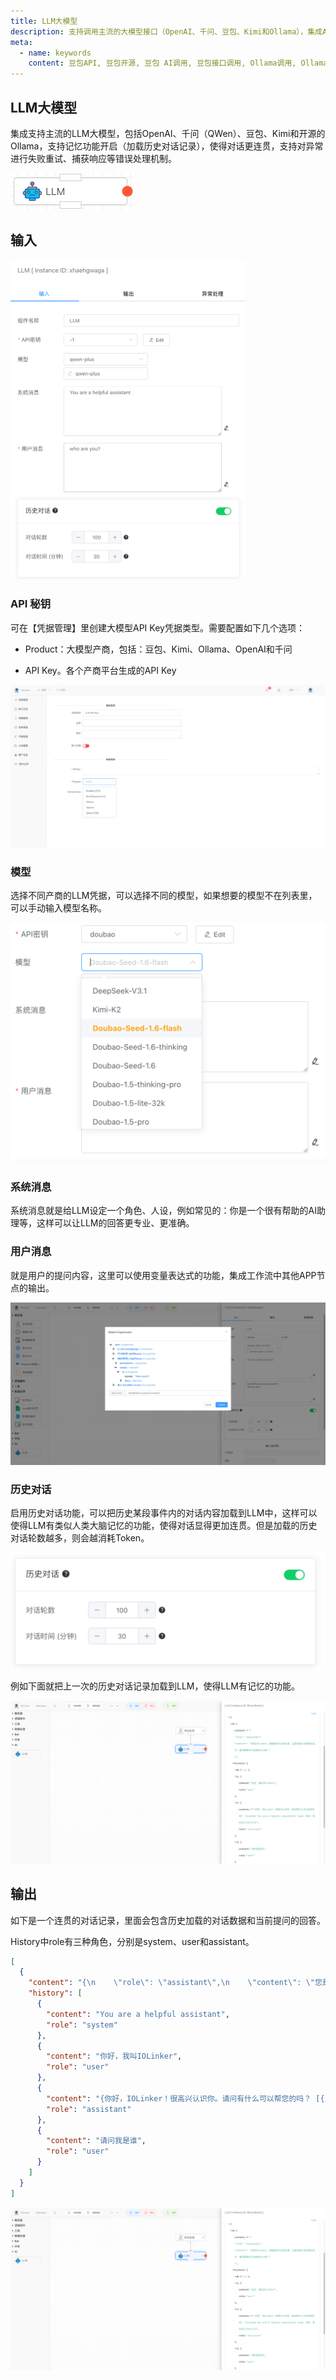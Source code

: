 ```yaml
---
title: LLM大模型
description: 支持调用主流的大模型接口（OpenAI、千问、豆包、Kimi和Ollama），集成AI大模型能力。
meta:
  - name: keywords
    content: 豆包API, 豆包开源, 豆包 AI调用, 豆包接口调用, Ollama调用, Ollama框架, Ollama开发, Ollama Python, Ollama本地部署调用, Kimi AI, Moonshot AI调用, Kimi接口调用, 通义千问API, 通义千问开源, AI大模型, QWen AI调用, QWen接口调用, 低代码, AI工作流, 流程引擎
---
```


## LLM大模型

集成支持主流的LLM大模型，包括OpenAI、千问（QWen）、豆包、Kimi和开源的Ollama，支持记忆功能开启（加载历史对话记录），使得对话更连贯，支持对异常进行失败重试、捕获响应等错误处理机制。

<img src="./img/llm.png" alt="image-20250916090121539" style="zoom:50%;" />



## 输入

<img src="./img/llm-input-paramter.png" alt="image-20250916090221020" style="zoom:50%;" />



### API 秘钥

可在【凭据管理】里创建大模型API Key凭据类型。需要配置如下几个选项：

- Product：大模型产商，包括：豆包、Kimi、Ollama、OpenAI和千问

- API Key。各个产商平台生成的API Key

<img src="./img/create-llm-api-key-credential.png" alt="image-20250916090429413" style="zoom:50%;" />







### 模型

选择不同产商的LLM凭据，可以选择不同的模型，如果想要的模型不在列表里，可以手动输入模型名称。

<img src="./img/llm-input-model.png" alt="image-20250916090729451" style="zoom:50%;" />





### 系统消息

系统消息就是给LLM设定一个角色、人设，例如常见的：你是一个很有帮助的AI助理等，这样可以让LLM的回答更专业、更准确。



### 用户消息

就是用户的提问内容，这里可以使用变量表达式的功能，集成工作流中其他APP节点的输出。

<img src="./img/llm-input-user-message.png" alt="image-20250916091036946" style="zoom:50%;" />

### 历史对话

启用历史对话功能，可以把历史某段事件内的对话内容加载到LLM中，这样可以使得LLM有类似人类大脑记忆的功能，使得对话显得更加连贯。但是加载的历史对话轮数越多，则会越消耗Token。

<img src="./img/llm-input-memory-enable.png" alt="image-20250916091338667" style="zoom:50%;" />

例如下面就把上一次的历史对话记录加载到LLM，使得LLM有记忆的功能。

<img src="./img/llm-output.png" alt="image-20250916094543438" style="zoom:50%;" />



## 输出

如下是一个连贯的对话记录，里面会包含历史加载的对话数据和当前提问的回答。

History中role有三种角色，分别是system、user和assistant。

```json
[
  {
    "content": "{\n    \"role\": \"assistant\",\n    \"content\": \"您是IOLinker。根据我们的对话记录，这是您刚才告诉我的名字。请问需要我为您做些什么吗？\"\n}",
    "history": [
      {
        "content": "You are a helpful assistant",
        "role": "system"
      },
      {
        "content": "你好，我叫IOLinker",
        "role": "user"
      },
      {
        "content": "{你好，IOLinker！很高兴认识你。请问有什么可以帮您的吗？ [{system You are a helpful assistant} {user 你好，我叫IOLinker}]}",
        "role": "assistant"
      },
      {
        "content": "请问我是谁",
        "role": "user"
      }
    ]
  }
]
```



<img src="./img/llm-output.png" alt="image-20250916092959989" style="zoom:50%;" />



